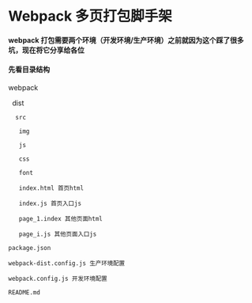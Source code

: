 # Webpack 多页打包脚手架
#### webpack 打包需要两个环境（开发环境/生产环境）之前就因为这个踩了很多坑，现在将它分享给各位
#### 先看目录结构
  webpack
  
      dist
   
      src
   
       img
       
       js
       
       css
       
       font
       
       index.html 首页html
       
       index.js 首页入口js
       
       page_1.index 其他页面html
       
       page_i.js 其他页面入口js
       
    package.json
    
    webpack-dist.config.js 生产环境配置
    
    webpack.config.js 开发环境配置
    
    README.md 
    
